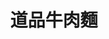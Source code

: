 ---
title: "道品牛肉麵"
description: "道品牛肉麵"
layout: shop
keywords:
  - 美食競賽
  - 台灣美食
  - 美食精選
datePublished: "2025-06-30"
dateModified: "2025-07-02"
city: "台北市"
district: "士林區"
address: "111台北市士林區後港街204號"
phone: "072360236"
geo: "22.637542394178766, 120.30357570183317"
google_map: "https://maps.app.goo.gl/bhSS8nbgtDv5iTx89"
footinder: "https://footinder.com.tw/%e9%ab%98%e9%9b%84%e5%b8%82%e4%b8%89%e6%b0%91%e5%8d%80/362215/"
official: "https://www.facebook.com/profile.php?id=61556557034544"
award:
  - name: "台北國際牛肉麵節"
    year: "2024"
    entries:
      - group: "鮮食組"
        cooking_style: "清燉"
        rank: "銀牌"
      - group: "鮮食組"
        cooking_style: "樂齡創意"
        rank: "銀牌"

---
